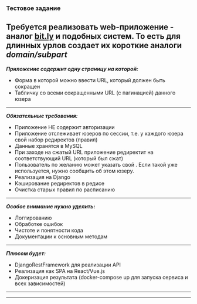 ### Тестовое задание
Требуется реализовать web-приложение - аналог [bit.ly](https://www.bit.ly) и подобных систем.
То есть для длинных урлов создает их короткие аналоги ***domain/subpart***
---

***Приложение содержит одну страницу на которой:***
 - Форма в которой можно ввести URL, который должен быть сокращен
 - Табличку со всеми сокращенными URL (с пагинацией) данного юзера
 ***

***Обязательные требования:***
 - Приложение НЕ содержит авторизации
 - Приложение отслеживает юзеров по сессии, т.е. у каждого юзера свой набор редиректов (правил)
 - Данные хранятся в MySQL
 - При заходе на сжатый URL приложение редиректит на соответствующий URL (который был сжат)
 - Пользователь по желанию может указать свой <subpart>. Если такой <subpart> уже используется, нужно сообщить об этом юзеру.
 - Реализация на Django
 - Кэширование редиректов в редисе
 - Очистка старых правил по расписанию
***
***Особое внимание нужно уделить:***
 - Логгированию
 - Обработке ошибок
 - Чистоте и понятности кода
 - Документации к основным методам
***
***Плюсом будет:***
 - DjangoRestFramework для реализации API 
 - Реализация как SPA на React/Vue.js
 - Докеризация результата (docker-compose up для запуска сервиса и всех зависимостей)
 ***
 ***
